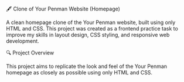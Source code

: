 🖋️ Clone of Your Penman Website (Homepage)

A clean homepage clone of the Your Penman website, built using only HTML and CSS. This project was created as a frontend practice task to improve my skills in layout design, CSS styling, and responsive web development.


🔍 Project Overview

This project aims to replicate the look and feel of the Your Penman homepage as closely as possible using only HTML and CSS.
